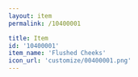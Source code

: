 ```yaml
---
layout: item
permalink: /10400001

title: Item
id: '10400001'
item_name: 'Flushed Cheeks'
icon_url: 'customize/00400001.png'
---
```

